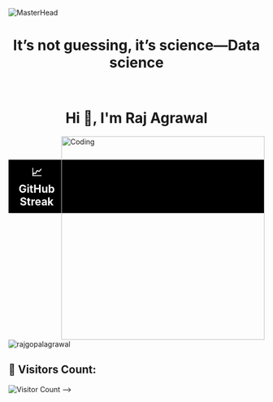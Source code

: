 ![MasterHead](https://nielseniq.com/wp-content/uploads/sites/4/2021/02/data-science-icon-animation-banner-clockwise-4.gif)
<h1 align="center">It’s not guessing, it’s science—Data science</h1> <br>
<h1 align="center">Hi 👋, I'm Raj Agrawal</h1>
<!-- <h2 align="center">A passionate Data Scientist from India</h3> -->

<img align="right" alt="Coding" width="400" src="https://miro.medium.com/max/1400/0*H4cHks1eEdrW7Zlz.gif"> </p>





<br/>
  <center><h2 style="color:#FFFFFF; background-color:#000000; padding: 10px;">📈GitHub Streak</h2></center>
  <a><img align="center" src="https://github-readme-streak-stats.herokuapp.com/?user=vitianpradeep&background=FFFFFF&ring=000000&fire=DD2727&currStreakNum=000000&sideLabels=000000&currStreakLabel=000000&dates=000000&stroke=000000&hide_border=true" alt="rajgopalagrawal" /></a>
  <br/>
 
## 🚀 Visitors Count:
![Visitor Count](https://profile-counter.glitch.me/rajgopalagrawal/count.svg) -->
